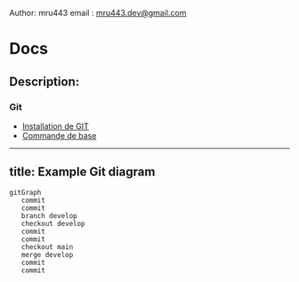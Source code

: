 Author: mru443
email : mru443.dev@gmail.com

# Docs
## Description:





### Git
* [Installation de GIT](./git/git_installation.md)
* [Commande de base](./git/git_base.md)


---
title: Example Git diagram
---
```mermaid
gitGraph
   commit
   commit
   branch develop
   checkout develop
   commit
   commit
   checkout main
   merge develop
   commit
   commit
```
